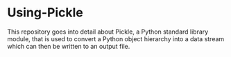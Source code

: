 # Using-Pickle
This repository goes into detail about Pickle, a Python standard library module, that is used to convert a Python object hierarchy into a data stream which can then be written to an output file.
